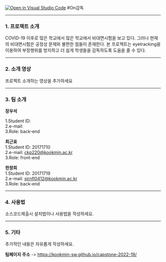 [![Open in Visual Studio Code](https://classroom.github.com/assets/open-in-vscode-f059dc9a6f8d3a56e377f745f24479a46679e63a5d9fe6f495e02850cd0d8118.svg)](https://classroom.github.com/online_ide?assignment_repo_id=7224673&assignment_repo_type=AssignmentRepo)
#On감독

---------------------------------------
### 1. 프로잭트 소개
COVID-19 이후로 많은 학교에서 많은 학교에서 비대면시험을 보고 있다. 그러나 현재의 비대면시험은 공정성 문제와 불편한 점들이 존재한다. 본 프로젝트는 eyetracking을 이용하여 부정행위를 방지하고 더 쉽게 학생들을 감독하도록 도움을 줄 수 있다.

---------------------------------------
### 2. 소개 영상

프로젝트 소개하는 영상을 추가하세요

---------------------------------------
### 3. 팀 소개

**장우석**   
   
1.Student ID:    
2.e-mail:   
3.Role: back-end   
   
**최근표**   
1.Student ID: 20171710   
2.e-mail: ckp220@kookmin.ac.kr   
3.Role: front-end   
   
**한창희**   
1.Student ID: 20171719   
2.e-mail: sjrnfl0412@kookmin.ac.kr   
3.Role: back-end   

---------------------------------------
### 4. 사용법

소스코드제출시 설치법이나 사용법을 작성하세요.

---------------------------------------
### 5. 기타

추가적인 내용은 자유롭게 작성하세요.


**팀페이지 주소** -> https://kookmin-sw.github.io/capstone-2022-19/


